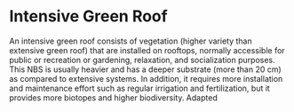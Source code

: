 # Intensive Green Roof
An intensive green roof consists of vegetation (higher variety than extensive green roof) that are installed on rooftops, normally accessible for public or recreation or gardening, relaxation, and socialization purposes. This NBS is usually heavier and has a deeper substrate (more than 20 cm) as compared to extensive systems. In addition, it requires more installation and maintenance effort such as regular irrigation and fertilization, but it provides more biotopes and higher biodiversity. Adapted
